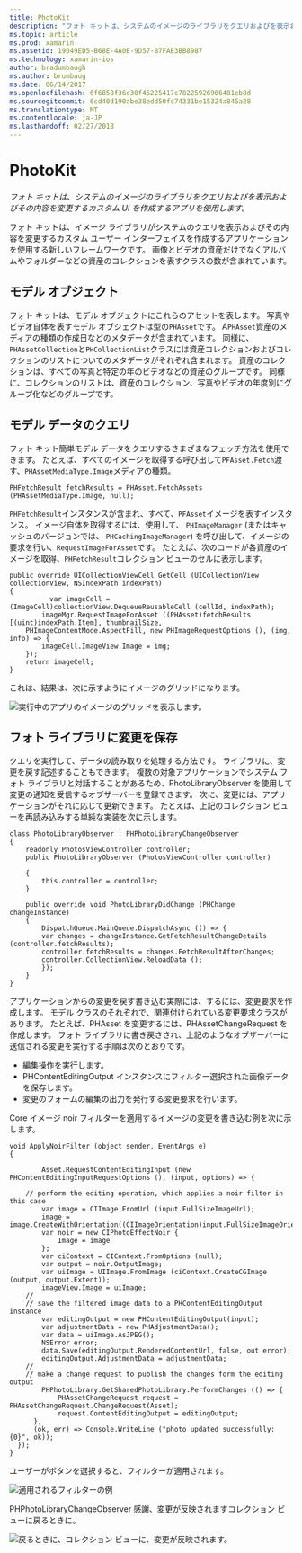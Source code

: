 ```yaml
---
title: PhotoKit
description: "フォト キットは、システムのイメージのライブラリをクエリおよびを表示およびその内容を変更するカスタム UI を作成するアプリを使用します。"
ms.topic: article
ms.prod: xamarin
ms.assetid: 19049ED5-B68E-4A0E-9D57-B7FAE3BB8987
ms.technology: xamarin-ios
author: bradumbaugh
ms.author: brumbaug
ms.date: 06/14/2017
ms.openlocfilehash: 6f6858f36c30f45225417c78225926906481eb8d
ms.sourcegitcommit: 6cd40d190abe38edd50fc74331be15324a845a28
ms.translationtype: MT
ms.contentlocale: ja-JP
ms.lasthandoff: 02/27/2018
---
```

# <a name="photokit"></a>PhotoKit

_フォト キットは、システムのイメージのライブラリをクエリおよびを表示およびその内容を変更するカスタム UI を作成するアプリを使用します。_

フォト キットは、イメージ ライブラリがシステムのクエリを表示およびその内容を変更するカスタム ユーザー インターフェイスを作成するアプリケーションを使用する新しいフレームワークです。 画像とビデオの資産だけでなくアルバムやフォルダーなどの資産のコレクションを表すクラスの数が含まれています。

## <a name="model-objects"></a>モデル オブジェクト
フォト キットは、モデル オブジェクトにこれらのアセットを表します。 写真やビデオ自体を表すモデル オブジェクトは型の`PHAsset`です。 A`PHAsset`資産のメディアの種類の作成日などのメタデータが含まれています。
同様に、`PHAssetCollection`と`PHCollectionList`クラスには資産コレクションおよびコレクションのリストについてのメタデータがそれぞれ含まれます。 資産のコレクションは、すべての写真と特定の年のビデオなどの資産のグループです。 同様に、コレクションのリストは、資産のコレクション、写真やビデオの年度別にグループ化などのグループです。

## <a name="querying-model-data"></a>モデル データのクエリ
フォト キット簡単モデル データをクエリするさまざまなフェッチ方法を使用できます。 たとえば、すべてのイメージを取得する呼び出して`PFAsset.Fetch`渡す、`PHAssetMediaType.Image`メディアの種類。

    PHFetchResult fetchResults = PHAsset.FetchAssets (PHAssetMediaType.Image, null);

`PHFetchResult`インスタンスが含まれ、すべて、`PFAsset`イメージを表すインスタンス。 イメージ自体を取得するには、使用して、 `PHImageManager` (またはキャッシュのバージョンでは、 `PHCachingImageManager`) を呼び出して、イメージの要求を行い、`RequestImageForAsset`です。 たとえば、次のコードが各資産のイメージを取得、`PHFetchResult`コレクション ビューのセルに表示します。


    public override UICollectionViewCell GetCell (UICollectionView collectionView, NSIndexPath indexPath)
    {
              var imageCell = (ImageCell)collectionView.DequeueReusableCell (cellId, indexPath);
            imageMgr.RequestImageForAsset ((PHAsset)fetchResults [(uint)indexPath.Item], thumbnailSize,
        PHImageContentMode.AspectFill, new PHImageRequestOptions (), (img, info) => {
            imageCell.ImageView.Image = img;
        });
        return imageCell;
    }

これは、結果は、次に示すようにイメージのグリッドになります。

![](photokit-images/image4.png "実行中のアプリのイメージのグリッドを表示します。")
 
## <a name="saving-changes-to-the-photo-library"></a>フォト ライブラリに変更を保存

クエリを実行して、データの読み取りを処理する方法です。 ライブラリに、変更を戻す記述することもできます。 複数の対象アプリケーションでシステム フォト ライブラリと対話することがあるため、PhotoLibraryObserver を使用して変更の通知を受信するオブザーバーを登録できます。 次に、変更には、アプリケーションがそれに応じて更新できます。 たとえば、上記のコレクション ビューを再読み込みする単純な実装を次に示します。

    class PhotoLibraryObserver : PHPhotoLibraryChangeObserver
    {
        readonly PhotosViewController controller;
        public PhotoLibraryObserver (PhotosViewController controller)
        
        {
            this.controller = controller;
        }
    
        public override void PhotoLibraryDidChange (PHChange changeInstance)
        {
            DispatchQueue.MainQueue.DispatchAsync (() => {
            var changes = changeInstance.GetFetchResultChangeDetails (controller.fetchResults);
            controller.fetchResults = changes.FetchResultAfterChanges;
            controller.CollectionView.ReloadData ();
            });
        }
    }
    
アプリケーションからの変更を戻す書き込む実際には、するには、変更要求を作成します。 モデル クラスのそれぞれで、関連付けられている変更要求クラスがあります。 たとえば、PHAsset を変更するには、PHAssetChangeRequest を作成します。 フォト ライブラリに書き戻さされ、上記のようなオブザーバーに送信される変更を実行する手順は次のとおりです。

-   編集操作を実行します。
-   PHContentEditingOutput インスタンスにフィルター選択された画像データを保存します。
-   変更のフォームの編集の出力を発行する変更要求を行います。

Core イメージ noir フィルターを適用するイメージの変更を書き込む例を次に示します。

    void ApplyNoirFilter (object sender, EventArgs e)
    {
            
            Asset.RequestContentEditingInput (new PHContentEditingInputRequestOptions (), (input, options) => {
            
        // perform the editing operation, which applies a noir filter in this case
            var image = CIImage.FromUrl (input.FullSizeImageUrl);
            image = image.CreateWithOrientation((CIImageOrientation)input.FullSizeImageOrientation);
            var noir = new CIPhotoEffectNoir {
                Image = image
            };
            var ciContext = CIContext.FromOptions (null);
            var output = noir.OutputImage;
            var uiImage = UIImage.FromImage (ciContext.CreateCGImage (output, output.Extent));
            imageView.Image = uiImage;
        //
        // save the filtered image data to a PHContentEditingOutput instance
            var editingOutput = new PHContentEditingOutput(input);
            var adjustmentData = new PHAdjustmentData();
            var data = uiImage.AsJPEG();
            NSError error;
            data.Save(editingOutput.RenderedContentUrl, false, out error);
            editingOutput.AdjustmentData = adjustmentData;
        //
        // make a change request to publish the changes form the editing output
            PHPhotoLibrary.GetSharedPhotoLibrary.PerformChanges (() => {
                PHAssetChangeRequest request = PHAssetChangeRequest.ChangeRequest(Asset);
                request.ContentEditingOutput = editingOutput;
          },
          (ok, err) => Console.WriteLine ("photo updated successfully: {0}", ok));
      });
    }
    
ユーザーがボタンを選択すると、フィルターが適用されます。

![](photokit-images/image5.png "適用されるフィルターの例")
 
PHPhotoLibraryChangeObserver 感謝、変更が反映されますコレクション ビューに戻るときに。

![](photokit-images/image6.png "戻るときに、コレクション ビューに、変更が反映されます。")
